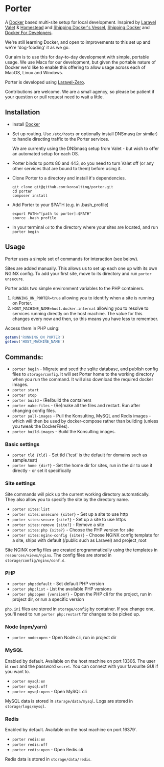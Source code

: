 # Porter

A [Docker](https://www.docker.com) based multi-site setup for local development. Inspired by [Laravel Valet](https://github.com/laravel/valet) & [Homestead](https://github.com/laravel/homestead) and [Shipping Docker's Vessel](https://github.com/shipping-docker/vessel), [Shipping Docker](https://serversforhackers.com/shipping-docker) and [Docker For Developers](https://bitpress.io/docker-for-php-developers/).

We're still learning Docker, and open to improvements to this set up and we're 'dog-fooding' it as we go. 

Our aim is to use this for day-to-day development with simple, portable usage. We use Macs for our development, but given the portable nature of Docker we'd like to enable this offering to allow usage across each of MacOS, Linux and Windows.

Porter is developed using [Laravel-Zero](https://laravel-zero.com/).

Contributions are welcome.  We are a small agency, so please be patient if your question or pull request need to wait a little.

## Installation

 - Install [Docker](https://www.docker.com/community-edition)
 - Set up routing. Use `/etc/hosts` or optionally install DNSmasq (or similar) to handle directing traffic to the Porter services.
   
   We are currently using the DNSmasq setup from Valet - but wish to offer an automated setup for each OS.
   
 - Porter binds to ports 80 and 443, so you need to turn Valet off (or any other services that are bound to them) before using it.
 - Clone Porter to a directory and install it's dependencies.
 
    ```
    git clone git@github.com:konsulting/porter.git
    cd porter
    composer install
    ```
 
 - Add Porter to your $PATH (e.g. in .bash_profile)
 
    ```
    export PATH="[path to porter]:$PATH" 
    source .bash_profile
    ```
 
 - In your terminal `cd` to the directory where your sites are located, and run `porter begin`
 
## Usage

Porter uses a simple set of commands for interaction (see below).

Sites are added manually. This allows us to set up each one up with its own NGiNX config. To add your first site, move to its directory and run `porter unsecure`.

Porter adds two simple environment variables to the PHP containers. 

1. `RUNNING_ON_PORTER=true` allowing you to identify when a site is running on Porter. 
2. `HOST_MACHINE_NAME=host.docker.internal` allowing you to resolve to services running directly on the host machine. The value for this changes every now and then, so this means you have less to remember.

Access them in PHP using:
```php
getenv('RUNNING_ON_PORTER')
getenv('HOST_MACHINE_NAME')
```
 
## Commands:

 - `porter begin` - Migrate and seed the sqlite database, and publish config files to `storage/config`. It will set Porter home to the working directory when you run the command.  It will also download the required docker images.
 - `porter start`
 - `porter stop`
 - `porter build` - (Re)build the containers
 - `porter make-files` - (Re)make all the files and restart. Run after changing config files.
 - `porter pull-images` - Pull the Konsulting, MySQL and Redis images - which will then be used by docker-compose rather than building (unless you tweak the DockerFiles).
 - `porter build-images` - Build the Konsulting images.
 
### Basic settings

 - `porter tld {tld}` - Set tld ('test' is the default for domains such as sample.test)
 - `porter home {dir?}` - Set the home dir for sites, run in the dir to use it directly - or set it specifically
 
### Site settings

Site commands will pick up the current working directory automatically.  They also allow you to specify the site by the directory name.

 - `porter sites:list` 
 - `porter sites:unsecure {site?}` - Set up a site to use http
 - `porter sites:secure {site?}` - Set up a site to use https
 - `porter sites:remove {site?}` - Remove a site 
 - `porter sites:php {site?}` - Choose the PHP version for site
 - `porter sites:nginx-config {site?}` - Choose NGiNX config template for a site, ships with default (/public such as Laravel) and project_root

Site NGINX config files are created programmatically using the templates in `resources/views/nginx`. The config files are stored in `storage/config/nginx/conf.d`.

### PHP

 - `porter php:default` - Set default PHP version
 - `porter php:list` - List the available PHP versions
 - `porter php:open {version?}` - Open the PHP cli for the project, run in project dir, or run a specific version

`php.ini` files are stored in `storage/config` by container. If you change one, you'll need to run `porter php:restart` for changes to be picked up.

### Node (npm/yarn)
 - `porter node:open` - Open Node cli, run in project dir

### MySQL
Enabled by default. Available on the host machine on port 13306. The user is `root` and the password `secret`. You can connect with your favourite GUI if you want to.

 - `porter mysql:on`
 - `porter mysql:off`
 - `porter mysql:open` - Open MySQL cli

MySQL data is stored in `storage/data/mysql`.
Logs are stored in `storage/logs/mysql`.

### Redis

Enabled by default. Available on the host machine on port 16379`.

 - `porter redis:on`
 - `porter redis:off`
 - `porter redis:open` - Open Redis cli

Redis data is stored in `storage/data/redis`.
